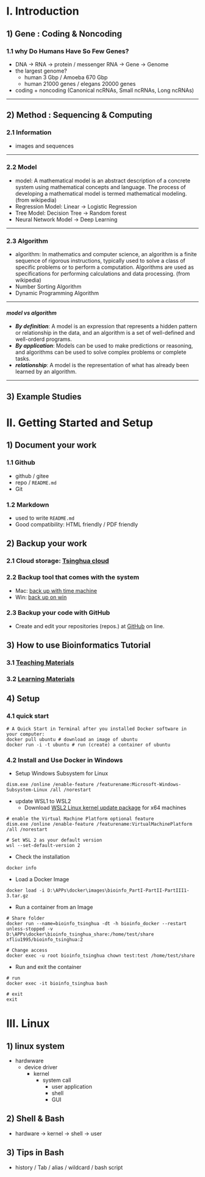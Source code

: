 # I. Introduction

## 1) Gene : Coding & Noncoding

### 1.1 why Do Humans Have So Few Genes?

- DNA -> RNA -> protein  /  messenger RNA -> Gene -> Genome
- the largest genome?    
    - human 3 Gbp  /  Amoeba 670 Gbp
    - human 21000 genes / elegans 20000 genes
- coding + noncoding (Canonical ncRNAs, Small ncRNAs, Long ncRNAs)

---

## 2) Method : Sequencing & Computing

### 2.1 Information

- images and sequences
---
### 2.2 Model

- model: A mathematical model is an abstract description of a concrete system using mathematical concepts and language. The process of developing a mathematical model is termed mathematical modeling. (from wikipedia)
- Regression Model: Linear -> Logistic Regression
- Tree Model: Decision Tree -> Random forest
- Neural Network Model -> Deep Learning
---
### 2.3 Algorithm

- algorithm: In mathematics and computer science, an algorithm is a finite sequence of rigorous instructions, typically used to solve a class of specific problems or to perform a computation. Algorithms are used as specifications for performing calculations and data processing. (from wikipedia)
- Number Sorting Algorithm
- Dynamic Programming Algorithm
---

#### *model vs algorithm*

- ***By definition***: A model is an expression that represents a hidden pattern or relationship in the data, and an algorithm is a set of well-defined and well-orderd programs.
- ***By application***: Models can be used to make predictions or reasoning, and algorithms can be used to solve complex problems or complete tasks.
- ***relationship***: A model is the representation of what has already been learned by an algorithm.
---

## 3) Example Studies




# II. Getting Started and Setup

## 1) Document your work

### 1.1 Github

- github / gitee
- repo / `README.md`
- Git

### 1.2 Markdown

- used to write `README.md`
- Good compatibility: HTML friendly / PDF friendly

## 2) Backup your work

### 2.1 Cloud storage: [Tsinghua cloud](https://cloud.tsinghua.edu.cn/)

### 2.2 Backup tool that comes with the system
- Mac: [back up with time machine](https://support.apple.com/en-us/HT201250)
- Win: [back up on win](https://support.microsoft.com/en-us/topic/how-to-back-up-or-transfer-your-data-on-a-windows-based-computer-bd7e1bcf-15ea-078b-922f-6d6fcca76c7e)

### 2.3 Backup your code with GitHub
- Create and edit your repositories (repos.) at [GitHub](https://github.com/) on line.

## 3) How to use Bioinformatics Tutorial

### 3.1 [Teaching Materials](https://book.ncrnalab.org/teaching/appendix/appendix-iv.-teaching)

### 3.2 [Learning Materials](https://book.ncrnalab.org/teaching/appendix/appendix1.keep-learning) 

## 4) Setup

### 4.1 quick start

```
# A Quick Start in Terminal after you installed Docker software in your computer:
docker pull ubuntu # download an image of ubuntu
docker run -i -t ubuntu # run (create) a container of ubuntu
```

### 4.2 Install and Use Docker in Windows

- Setup Windows Subsystem for Linux
```
dism.exe /online /enable-feature /featurename:Microsoft-Windows-Subsystem-Linux /all /norestart
```

- update WSL1 to WSL2
    - Download [WSL2 Linux kernel update package](https://wslstorestorage.blob.core.windows.net/wslblob/wsl_update_x64.msi) for x64 machines
```
# enable the Virtual Machine Platform optional feature
dism.exe /online /enable-feature /featurename:VirtualMachinePlatform /all /norestart

# Set WSL 2 as your default version
wsl --set-default-version 2
```

- Check the installation
```
docker info
```

- Load a Docker Image
```
docker load -i D:\APPs\docker\images\bioinfo_PartI-PartII-PartIII1-3.tar.gz
```

- Run a container from an Image
```
# Share folder
docker run --name=bioinfo_tsinghua -dt -h bioinfo_docker --restart unless-stopped -v D:\APPs\docker\bioinfo_tsinghua_share:/home/test/share xfliu1995/bioinfo_tsinghua:2

# Change access
docker exec -u root bioinfo_tsinghua chown test:test /home/test/share
```

- Run and exit the container
```
# run
docker exec -it bioinfo_tsinghua bash

# exit
exit
```



# III. Linux

## 1) linux system

- hardwware
    - device driver
        - kernel
            - system call
                - user application
                - shell
                - GUI

## 2) Shell & Bash

- hardware -> kernel -> shell -> user

## 3) Tips in Bash

- history / Tab / alias / wildcard / bash script 



